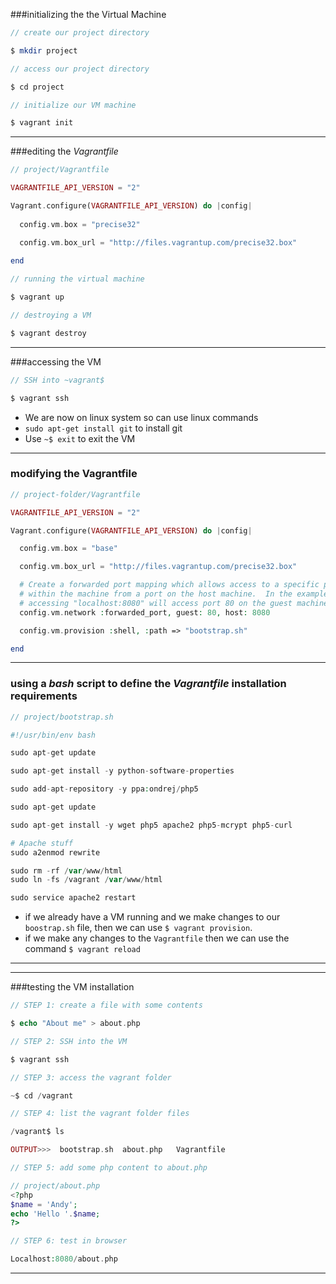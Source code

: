 ###initializing the the Virtual Machine

```php
// create our project directory

$ mkdir project					
```

```php
// access our project directory

$ cd project
```

```php
// initialize our VM machine

$ vagrant init
```


___

###editing the *Vagrantfile*

```php
// project/Vagrantfile 

VAGRANTFILE_API_VERSION = "2"

Vagrant.configure(VAGRANTFILE_API_VERSION) do |config|
 
  config.vm.box = "precise32"

  config.vm.box_url = "http://files.vagrantup.com/precise32.box"
  
end
```

```php
// running the virtual machine

$ vagrant up
```

```php
// destroying a VM

$ vagrant destroy
```
___

###accessing the VM

```php
// SSH into ~vagrant$

$ vagrant ssh
```

* We are now on linux system so can use linux commands
* `sudo apt-get install git` to install git
* Use `~$ exit` to exit the VM

___

### modifying the Vagrantfile

```php
// project-folder/Vagrantfile

VAGRANTFILE_API_VERSION = "2"

Vagrant.configure(VAGRANTFILE_API_VERSION) do |config|

  config.vm.box = "base"

  config.vm.box_url = "http://files.vagrantup.com/precise32.box"

  # Create a forwarded port mapping which allows access to a specific port
  # within the machine from a port on the host machine.  In the example below,
  # accessing "localhost:8080" will access port 80 on the guest machine.
  config.vm.network :forwarded_port, guest: 80, host: 8080

  config.vm.provision :shell, :path => "bootstrap.sh"

end
```
___

### using a *bash* script to define the *Vagrantfile* installation requirements

```php
// project/bootstrap.sh

#!/usr/bin/env bash

sudo apt-get update

sudo apt-get install -y python-software-properties

sudo add-apt-repository -y ppa:ondrej/php5

sudo apt-get update

sudo apt-get install -y wget php5 apache2 php5-mcrypt php5-curl

# Apache stuff
sudo a2enmod rewrite

sudo rm -rf /var/www/html
sudo ln -fs /vagrant /var/www/html

sudo service apache2 restart
```

* if we already have a VM running and we make changes to our `boostrap.sh` file, then 
we can use `$ vagrant provision`.
* if we make any changes to the `Vagrantfile` then we can use the command `$ vagrant reload`

___

___

###testing the VM installation

```php
// STEP 1: create a file with some contents

$ echo "About me" > about.php
```

```php
// STEP 2: SSH into the VM

$ vagrant ssh
```

```php
// STEP 3: access the vagrant folder

~$ cd /vagrant
```

```php
// STEP 4: list the vagrant folder files

/vagrant$ ls

OUTPUT>>>  bootstrap.sh  about.php   Vagrantfile
```

```php
// STEP 5: add some php content to about.php 

// project/about.php
<?php
$name = 'Andy';
echo 'Hello '.$name;
?>
```

```php
// STEP 6: test in browser

Localhost:8080/about.php
```


___









